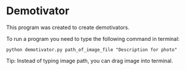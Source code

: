 # Demotivator
This program was created to create demotivators.


To run a program you need to type the following command in terminal:
```
python demotivator.py path_of_image_file "Description for photo"
```
Tip: Instead of typing image path, you can drag image into terminal.
